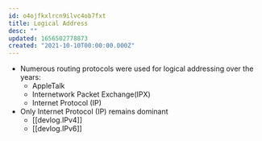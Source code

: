 ```yaml
---
id: o4ojfkxlrcn9ilvc4ob7fxt
title: Logical Address
desc: ""
updated: 1656502778873
created: "2021-10-10T00:00:00.000Z"
---
```


- Numerous routing protocols were used for logical addressing over the years:
  - AppleTalk
  - Internetwork Packet Exchange(IPX)
  - Internet Protocol (IP)
- Only Internet Protocol (IP) remains dominant
  - [[devlog.IPv4]]
  - [[devlog.IPv6]]

